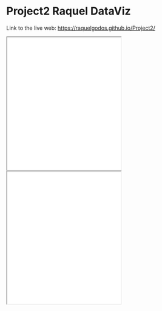 # Project2 Raquel DataViz

Link to the live web: https://raquelgodos.github.io/Project2/

<iframe src=”https://raquelgodos.github.io/leaflet-map-simple” width=”90%” height=350></iframe>

<iframe src=”https://raquelgodos.github.io/leaflet-map-simple” width=”90%” height=350></iframe>

